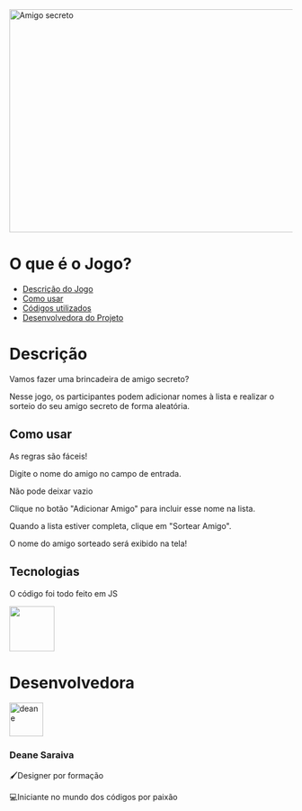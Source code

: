 
<img width="1584" height="396" alt="Amigo secreto" src="https://github.com/user-attachments/assets/f2f3d50c-ce50-470e-9448-120a8a430c4d" />

# O que é o Jogo? 
* [Descrição do Jogo](#descrição-do-jogo)
* [Como usar](#como-usar)
* [Códigos utilizados](#codigos-utilizados)
* [Desenvolvedora do Projeto](#desenvolvedora)

<h1 align="left">Descrição </h1>
<p></p>Vamos fazer uma brincadeira de amigo secreto? </p> 
Nesse jogo, os participantes podem adicionar nomes à lista e realizar o sorteio do seu amigo secreto de forma aleatória.

<h2 align="left">Como usar </h2> 
<p>As regras são fáceis! </p> 
<p>Digite o nome do amigo no campo de entrada.</p>
<p>Não pode deixar vazio</p>
<p>Clique no botão "Adicionar Amigo" para incluir esse nome na lista.</p>
<p>Quando a lista estiver completa, clique em "Sortear Amigo".</p>
<p> O nome do amigo sorteado será exibido na tela!</p>

<h2 align="left">Tecnologias </h2> 
<p> O código foi todo feito em JS</p> 
<img width="80" src="https://cdn.jsdelivr.net/gh/devicons/devicon@latest/icons/javascript/javascript-plain.svg" />

<h1 align="left">Desenvolvedora </h1> 
<img width="60" alt="deane" src="https://github.com/user-attachments/assets/dd7a0254-a840-4eec-9ebd-73cd86b3587a" />
<h3>Deane Saraiva</h3>
<p>🖌️Designer por formação</p>
<p>💻Iniciante no mundo dos códigos por paixão</p>


